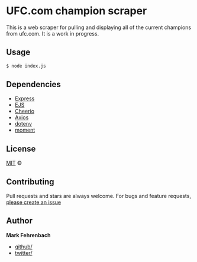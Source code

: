 # UFC.com champion scraper

This is a web scraper for pulling and displaying all of the current champions from ufc.com. It is a work in progress.

## Usage

```bash
$ node index.js
```

## Dependencies

-   [Express](https://expressjs.com/)
-   [EJS](https://ejs.co/)
-   [Cheerio](https://cheerio.js.org/)
-   [Axios](https://github.com/axios/axios)
-   [dotenv](https://www.npmjs.com/package/dotenv)
-   [moment](https://momentjs.com/)


## License

[MIT](LICENSE) © 

## Contributing

Pull requests and stars are always welcome. For bugs and feature requests, [please create an issue](#)

## Author

**Mark Fehrenbach**

*   [github/](https://github.com/fehrenbachmark)
*   [twitter/](http://twitter.com/fehrenbachmark)


